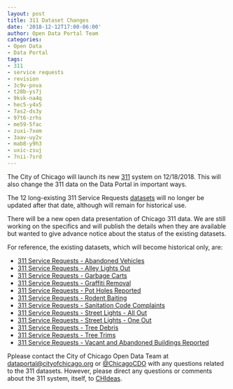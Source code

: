 ```yaml
---
layout: post
title: 311 Dataset Changes
date: '2018-12-12T17:00-06:00'
author: Open Data Portal Team
categories:
- Open Data
- Data Portal
tags:
- 311
- service requests
- revision
- 3c9v-pnva
- t28b-ys7j
- 9ksk-na4q
- hec5-y4x5
- 7as2-ds3y
- 97t6-zrhs
- me59-5fac
- zuxi-7xem
- 3aav-uy2v
- mab8-y9h3
- uxic-zsuj
- 7nii-7srd
---
```

The City of Chicago will launch its new [311](https://www.cityofchicago.org/city/en/sites/311ProjectInformation/home.html) system on 12/18/2018. This will also change the 311 data on the Data Portal in important ways.

The 12 long-existing 311 Service Requests [datasets](https://data.cityofchicago.org/browse?category=Service+Requests&limitTo=datasets&q=&sortBy=alpha) will no longer be updated after that date, although will remain for historical use.

There will be a new open data presentation of Chicago 311 data. We are still working on the specifics and will publish the details when they are available but wanted to give advance notice about the status of the existing datasets.

For reference, the existing datasets, which will become historical only, are:

* [311 Service Requests - Abandoned Vehicles](https://data.cityofchicago.org/d/3c9v-pnva)
* [311 Service Requests - Alley Lights Out](https://data.cityofchicago.org/d/t28b-ys7j)
* [311 Service Requests - Garbage Carts](https://data.cityofchicago.org/d/9ksk-na4q)
* [311 Service Requests - Graffiti Removal](https://data.cityofchicago.org/d/hec5-y4x5)
* [311 Service Requests - Pot Holes Reported](https://data.cityofchicago.org/d/7as2-ds3y)
* [311 Service Requests - Rodent Baiting](https://data.cityofchicago.org/d/97t6-zrhs)
* [311 Service Requests - Sanitation Code Complaints](https://data.cityofchicago.org/d/me59-5fac)
* [311 Service Requests - Street Lights - All Out](https://data.cityofchicago.org/d/zuxi-7xem)
* [311 Service Requests - Street Lights - One Out](https://data.cityofchicago.org/d/3aav-uy2v)
* [311 Service Requests - Tree Debris](https://data.cityofchicago.org/d/mab8-y9h3)
* [311 Service Requests - Tree Trims](https://data.cityofchicago.org/d/uxic-zsuj)
* [311 Service Requests - Vacant and Abandoned Buildings Reported](https://data.cityofchicago.org/d/7nii-7srd)

Pplease contact the City of Chicago Open Data Team at [dataportal@cityofchicago.org](mailto:dataportal@cityofchicago.org) or [@ChicagoCDO](https://twitter.com/ChicagoCDO) with any questions related to the 311 datasets. However, please direct any questions or comments about the 311 system, itself, to [CHIdeas](https://www.chideas.org).
